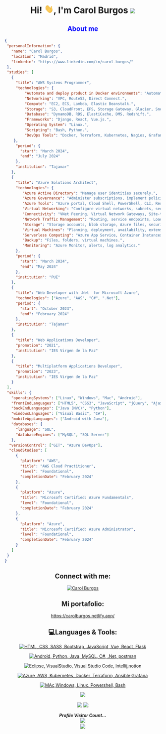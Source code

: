 
<h1 align="center">Hi! <img src="https://raw.githubusercontent.com/ABSphreak/ABSphreak/master/gifs/Hi.gif" width="30px">, I'm Carol Burgos <img src="https://media.giphy.com/media/WUlplcMpOCEmTGBtBW/giphy.gif" width="100px"></h1>
<h2 align="center" style="color: blue;">About me</h2>

 ```json
{
  "personalInformation": {
    "name": "Carol Burgos",
    "location": "Madrid",
    "linkedin": "https://www.linkedin.com/in/carol-burgos/"
  },
  "studies": [
    {
      "title": "AWS Systems Programmer",
      "technologies": {
          "Automate and deploy product in Docker environments": "Automate deployment and management of products using Docker containers.",
          "Networking": "VPC, Route53, Direct Connect.",
          "Compute": "EC2, ECS, Lambda, Elastic Beanstalk.",
          "Storage": "S3, CloudFront, EFS, Storage Gateway, Glacier, Snowball.",
          "Database": "DynamoDB, RDS, ElastiCache, DMS, Redshift.",
          "Frameworks": "Django, React, Vue.js.",
          "Operating System": "Linux.",
          "Scripting": "Bash, Python.",
          "DevOps Tools": "Docker, Terraform, Kubernetes, Nagios, Grafana, Apache, Prometheus, Cloud9, Ansible, Jenkins."
     },
      "period": {
        "start": "March 2024",
        "end": "July 2024"
      },
      "institution": "Tajamar"
    },
    {
      "title": "Azure Solutions Architect",
      "technologies": {
         "Azure Active Directory": "Manage user identities securely.",
         "Azure Governance": "Administer subscriptions, implement policies, and use role-based access control.",
         "Azure Tools": "Azure portal, Cloud Shell, PowerShell, CLI, Resource Manager.",
         "Virtual Networking": "Configure virtual networks, subnets, security groups, Azure Firewall, DNS.",
         "Connectivity": "VNet Peering, Virtual Network Gateways, Site-to-Site Connections.",
         "Network Traffic Management": "Routing, service endpoints, Load Balancer, Application Gateway, Traffic Manager.",
         "Storage": "Storage accounts, blob storage, Azure files, security, and tools.",
         "Virtual Machines": "Planning, deployment, availability, extensions.",
         "Serverless Computing": "Azure App Service, Container Instances, Kubernetes.",
         "Backup": "Files, folders, virtual machines.",
         "Monitoring": "Azure Monitor, alerts, log analytics."
      },
      "period": {
        "start": "March 2024",
        "end": "May 2024"
      },
      "institution": "PUE"
    },
    {
      "title": "Web Developer with .Net  for Microsoft Azure",
      "technologies": ["Azure", "AWS", "C#", ".Net"],
      "period": {
        "start": "October 2023",
        "end": "February 2024"
      },
      "institution": "Tajamar"
    },
    {
      "title": "Web Applications Developer",
      "promotion": "2021",
      "institution": "IES Virgen de la Paz"
    },
    {
      "title": "Multiplatform Applications Developer",
      "promotion": "2023",
      "institution": "IES Virgen de la Paz"
    }
  ],
  "skills": {
    "operatingSystems": ["Linux", "Windows", "Mac", "Android"],
    "frontEndLanguages": ["HTML5", "CSS3", "JavaScript", "jQuery", "Ajax", "Bootstrap", "SVG/Canvas", "React", "Sass"],
    "backEndLanguages": ["Java (MVC)", "Python"],
    "windowsLanguages": ["Visual Basic", "C#"],
    "mobileAppLanguages": ["Android with Java"],
    "databases": {
      "language": "SQL",
      "databaseEngines": ["MySQL", "SQL Server"]
    },
   "versionControl": ["GIT", "Azure DevOps"],
   "cloudStudies": [
      {
        "platform": "AWS",
        "title": "AWS Cloud Practitioner",
        "level": "Foundational",
        "completionDate": "February 2024"
      },
      {
        "platform": "Azure",
        "title": "Microsoft Certified: Azure Fundamentals",
        "level": "Foundational",
        "completionDate": "February 2024"
      },
      {
        "platform": "Azure",
        "title": "Microsoft Certified: Azure Administrator",
        "level": "Foundational",
        "completionDate": "February 2024"
      }
    ]
  }
}
 ```
<div align="center">
 <h2  align="center">Connect with me:</h2>
  <a href="https://www.linkedin.com/in/carol-burgos/">
    <img src="https://skillicons.dev/icons?i=linkedin" alt="Carol Burgos">
  </a>
</div>
<div align="center">
 <h2  align="center">Mi portafolio:</h2>
  <a href="https://carolburgos.netlify.app/" align="center">https://carolburgos.netlify.app/</a>
</div>
<h2  align="center">💻Languages & Tools:</h2>

<p align="center">
  <a href="https://skillicons.dev">
    <img src="https://skillicons.dev/icons?i=html,css,sass,bootstrap,js,vue,react,flask" alt="HTML, CSS, SASS, Bootstrap, JavaScript, Vue, React, Flask">
  </a>
</p>
<p align="center">
  <a href="https://skillicons.dev">
    <img src="https://skillicons.dev/icons?i=androidstudio,py,php,java,mysql,postgres,mongodb,dotnet,postman" alt="Android, Python, Java, MySQL, C#, .Net, postman">
  </a>
</p>
<p align="center">
  <a href="https://skillicons.dev">
    <img src="https://skillicons.dev/icons?i=eclipse,visualstudio,vscode,idea,notion" alt="Eclipse, VisualStudio, Visual Studio Code, Intellij,notion">
  </a>
</p>
<p align="center">
  <a href="https://skillicons.dev">
    <img src="https://skillicons.dev/icons?i=aws,azure,kubernetes,docker,terraform,ansible,grafana" alt="Azure, AWS, Kubernetes, Docker, Terraform, Ansible,Grafana">
  </a>
</p>
<p align="center">
  <a href="https://skillicons.dev">
    <img src="https://skillicons.dev/icons?i=apple,windows,linux,powershell,bash" alt="MAc,Windows, Linux, Powershell, Bash">
  </a>
</p>
<div align="center">
 <p align="center"><img src="https://github-readme-stats.vercel.app/api/top-langs/?username=caroldbt&layout=compact&hide=TSQL&theme=chartreuse-dark"></p>
<p align="center"><img src="https://github-readme-stats.vercel.app/api?username=caroldbt&count_private=true&show_icons=true&&theme=chartreuse-dark&include_all_commits=true%22%20width=%22400"> <img src="https://github-readme-streak-stats.herokuapp.com/?user=caroldbt&theme=chartreuse-dark"></p>
<p align="center"></p>
</div>
<p align="center"> 
  <i><b>Profile Visitor Count...</b></i><br>
  <img src="https://github.com/TheDudeThatCode/TheDudeThatCode/blob/master/Assets/Mario_Gameplay.gif" /><br>
  <img src="https://profile-counter.glitch.me/caroldbt/count.svg" />
</p>
